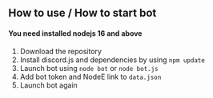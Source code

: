 ## How to use / How to start bot
#### You need installed nodejs 16 and above
1. Download the repository
1. Install discord.js and dependencies by using `npm update`
1. Launch bot using `node bot` or `node bot.js`
1. Add bot token and NodeE link to `data.json`
1. Launch bot again
